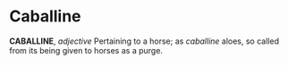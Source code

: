 # Caballine

**CABALLINE**, _adjective_ Pertaining to a horse; as _caballine_ aloes, so called from its being given to horses as a purge.